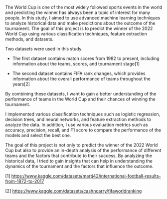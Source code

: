 The World Cup is one of the most widely followed sports events in the world and predicting the winner has always been a topic of interest for many people. In this study, I aimed to use advanced machine learning techniques to analyze historical data and make predictions about the outcome of the tournament. The goal of this project is to predict the winner of the 2022 World Cup using various classification techniques, feature extraction methods, and datasets.

Two datasets were used in this study.

 - The first dataset contains match scores from 1982 to present, including information about the teams, scores, and tournament stage[1]
 
 - The second dataset contains FIFA rank changes, which provides information about the overall performance of teams throughout the years[2]

By combining these datasets, I want to gain a better understanding of the performance of teams in the World Cup and their chances of winning the tournament.

I implemented various classification techniques such as logistic regression, decision trees, and neural networks, and feature extraction methods to analyze the data. In addition, I use various evaluation metrics such as accuracy, precision, recall, and F1 score to compare the performance of the models and select the best one.

The goal of this project is not only to predict the winner of the 2022 World Cup but also to provide an in-depth analysis of the performance of different teams and the factors that contribute to their success. By analyzing the historical data, I tried to gain insights that can help in understanding the dynamics of the tournament and the factors that influence the outcome.

[1] https://www.kaggle.com/datasets/martj42/international-football-results-from-1872-to-2017

[2] https://www.kaggle.com/datasets/cashncarry/fifaworldranking
